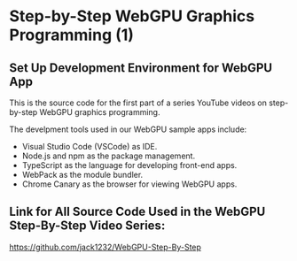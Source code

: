 # Step-by-Step WebGPU Graphics Programming (1) 
## Set Up Development Environment for WebGPU App

This is the source code for the first part of a series YouTube videos on step-by-step WebGPU graphics programming.

The develpment tools used in our WebGPU sample apps include: 

* Visual Studio Code (VSCode) as IDE.
* Node.js and npm as the package management.
* TypeScript as the language for developing front-end apps. 
* WebPack as the module bundler.
* Chrome Canary as the browser for viewing WebGPU apps.

## Link for All Source Code Used in the WebGPU Step-By-Step Video Series:

https://github.com/jack1232/WebGPU-Step-By-Step

